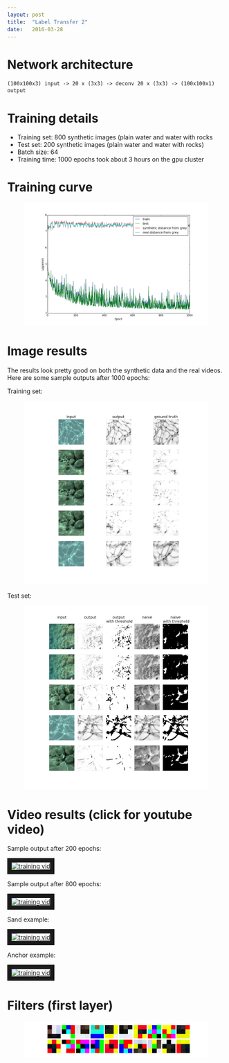 ```yaml
---
layout: post
title:  "Label Transfer 2"
date:   2016-03-28
---
```


# Network architecture
    (100x100x3) input -> 20 x (3x3) -> deconv 20 x (3x3) -> (100x100x1) output

# Training details

- Training set: 800 synthetic images (plain water and water with rocks
- Test set: 200 synthetic images (plain water and water with rocks)
- Batch size: 64
- Training time: 1000 epochs took about 3 hours on the gpu cluster

# Training curve

<figure>
  <a href="/assets/transfer2/costs.png">
    <img class="preds" src='/assets/transfer2/costs.png' alt='missing' />
  </a>
</figure>


# Image results

The results look pretty good on both the synthetic data and the real videos. Here are some sample outputs after 1000 epochs:

Training set:
<figure>
  <a href="/assets/transfer2/999__preds.png">
    <img class="preds" src='/assets/transfer2/999__preds.png' alt='missing' />
  </a>
</figure>

Test set:
<figure>
  <a href="/assets/transfer2/999__testpreds.png">
    <img class="preds" src='/assets/transfer2/999__testpreds.png' alt='missing' />
  </a>
</figure>

# Video results (click for youtube video)

Sample output after 200 epochs:

<a href="https://www.youtube.com/watch?v=L0S6rrEj0KE" target="_blank"><img src="http://img.youtube.com/vi/L0S6rrEj0KE/0.jpg"
alt="training vid" width="480" height="360" border="10" /></a>


Sample output after 800 epochs:

<a href="https://www.youtube.com/watch?v=SBgB6J9RRA8" target="_blank"><img src="http://img.youtube.com/vi/SBgB6J9RRA8/0.jpg"
alt="training vid" width="480" height="360" border="10" /></a>


Sand example:

<a href="https://www.youtube.com/watch?v=4eVtPubrT6w" target="_blank"><img src="http://img.youtube.com/vi/4eVtPubrT6w/0.jpg"
alt="training vid" width="480" height="360" border="10" /></a>


Anchor example:

<a href="https://www.youtube.com/watch?v=CvrjXbmXOVE" target="_blank"><img src="http://img.youtube.com/vi/CvrjXbmXOVE/0.jpg"
alt="training vid" width="480" height="360" border="10" /></a>

# Filters (first layer)

<figure>
  <a href="/assets/transfer2/filters.png">
    <img class="preds" src='/assets/transfer2/filters.png' alt='missing' />
  </a>
</figure>